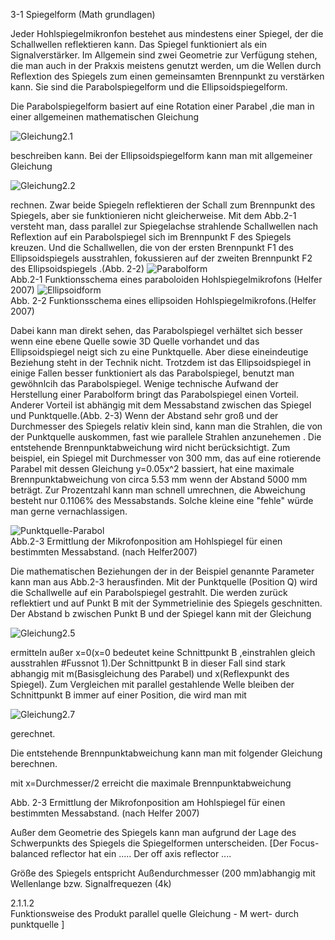 3-1 Spiegelform (Math grundlagen)

Jeder Hohlspiegelmikronfon bestehet aus mindestens einer Spiegel, der die Schallwellen reflektieren kann. Das Spiegel funktioniert als ein Signalverstärker. Im Allgemein sind zwei Geometrie zur Verfügung stehen, die man auch in der Prakxis meistens genutzt werden, um die Wellen durch Reflextion des Spiegels zum einen gemeinsamten Brennpunkt zu verstärken kann. Sie sind die Parabolspiegelform und  die Ellipsoidspiegelform.

Die Parabolspiegelform basiert auf eine Rotation einer Parabel ,die man in einer allgemeinen mathematischen Gleichung   

![Gleichung2.1](https://github.com/LMShidi/Hohlspiegelmikrofon/blob/master/Bilder/Gleichung2.1.gif)  

beschreiben kann. Bei der Ellipsoidspiegelform kann man mit allgemeiner Gleichung   

![Gleichung2.2](https://github.com/LMShidi/Hohlspiegelmikrofon/blob/master/Bilder/gelcihung2.2.gif)  

rechnen. Zwar beide Spiegeln reflektieren der Schall zum Brennpunkt des Spiegels, aber sie funktionieren nicht gleicherweise.  Mit dem Abb.2-1 versteht man, dass parallel zur Spiegelachse strahlende Schallwellen nach Reflextion auf ein Parabolspiegel sich im Brennpunkt F des Spiegels kreuzen. Und die Schallwellen, die von der ersten Brennpunkt F1 des Ellipsoidspiegels  ausstrahlen, fokussieren auf der zweiten Brennpunkt F2 des Ellipsoidspiegels .(Abb. 2-2) 
![Parabolform](https://github.com/LMShidi/Hohlspiegelmikrofon/blob/master/Bilder/ABB2-1.png)   
Abb.2-1 Funktionsschema eines paraboloiden Hohlspiegelmikrofons (Helfer 2007)
![Ellipsoidform](https://github.com/LMShidi/Hohlspiegelmikrofon/blob/master/Bilder/ABB2-2.png)   
Abb. 2-2 Funktionsschema eines ellipsoiden Hohlspiegelmikrofons.(Helfer 2007)
  
Dabei kann man direkt sehen, das Parabolspiegel verhältet sich besser wenn eine ebene Quelle sowie 3D Quelle vorhandet und das Ellipsoidspiegel neigt sich zu eine Punktquelle. Aber diese eineindeutige Beziehung steht in der Technik nicht. Trotzdem ist das Ellipsoidspiegel in einige Fallen besser funktioniert als das Parabolspiegel, benutzt man gewöhnlcih das Parabolspiegel.  Wenige technische Aufwand der Herstellung einer Parabolform bringt das Parabolspiegel einen Vorteil. Anderer Vorteil ist abhängig mit dem Messabstand zwischen das Spiegel und Punktquelle.(Abb. 2-3) Wenn der Abstand sehr groß und der Durchmesser des Spiegels relativ klein sind, kann man die Strahlen, die von der Punktquelle auskommen, fast wie parallele Strahlen anzunehemen . Die entstehende Brennpunktabweichung  wird nicht berücksichtigt. Zum beispiel, ein Spiegel mit Durchmesser von 300 mm, das auf eine rotierende Parabel mit dessen Gleichung y=0.05x^2 bassiert, hat eine maximale Brennpunktabweichung von circa 5.53 mm wenn der Abstand 5000 mm beträgt. Zur Prozentzahl kann man schnell umrechnen, die Abweichung besteht nur 0.1106% des Messabstands. Solche kleine eine "fehle" würde man gerne vernachlassigen.   

![Punktquelle-Parabol](https://github.com/LMShidi/Hohlspiegelmikrofon/blob/master/Bilder/Abb2-3.png)  
Abb.2-3  Ermittlung der Mikrofonposition am Hohlspiegel für einen bestimmten Messabstand. (nach Helfer2007)



Die mathematischen Beziehungen der in der Beispiel genannte Parameter kann man aus Abb.2-3 herausfinden. Mit der Punktquelle (Position Q) wird die Schallwelle auf ein Parabolspiegel gestrahlt. Die werden zurück reflektiert und auf Punkt B mit der Symmetrielinie des Spiegels geschnitten. Der Abstand b zwischen Punkt B und der Spiegel kann mit der Gleichung    

![Gleichung2.5](https://github.com/LMShidi/Hohlspiegelmikrofon/blob/master/Bilder/gleichung2.5.png) 
  
ermitteln außer x=0(x=0 bedeutet keine Schnittpunkt B ,einstrahlen gleich ausstrahlen #Fussnot 1).Der Schnittpunkt B in dieser Fall sind stark abhangig mit m(Basisgleichung des Parabel) und x(Reflexpunkt des Spiegel). Zum Vergleichen mit parallel gestahlende Welle bleiben der Schnittpunkt B immer auf einer Position, die wird man mit   

![Gleichung2.7](https://github.com/LMShidi/Hohlspiegelmikrofon/blob/master/Bilder/gleichung2.7.gif) 
  
gerechnet.


Die entstehende Brennpunktabweichung kann man mit folgender Gleichung berechnen.  



mit x=Durchmesser/2 erreicht die maximale Brennpunktabweichung  


 
Abb. 2-3 Ermittlung der Mikrofonposition am Hohlspiegel für einen bestimmten Messabstand. (nach Helfer 2007)

Außer dem Geometrie des Spiegels kann man aufgrund der Lage des Schwerpunkts des Spiegels die Spiegelformen unterscheiden. [Der Focus-balanced reflector hat ein .....
Der off axis reflector ....  

Größe des Spiegels entspricht Außendurchmesser (200 mm)abhangig mit Wellenlange bzw. Signalfrequezen  (4k)

2.1.1.2  
Funktionsweise des Produkt parallel quelle
Gleichung - M wert- durch punktquelle
]




